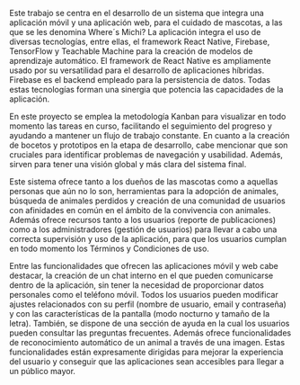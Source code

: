 Este trabajo se centra en el desarrollo de un sistema que integra una aplicación móvil y una
aplicación web, para el cuidado de mascotas, a las que se les denomina Where´s Michi? La
aplicación integra el uso de diversas tecnologías, entre ellas, el framework React Native,
Firebase, TensorFlow y Teachable Machine para la creación de modelos de aprendizaje
automático. El framework de React Native es ampliamente usado por su versatilidad para el
desarrollo de aplicaciones híbridas. Firebase es el backend empleado para la persistencia
de datos. Todas estas tecnologías forman una sinergia que potencia las capacidades de la
aplicación. <br />

En este proyecto se emplea la metodología Kanban para visualizar en todo momento las
tareas en curso, facilitando el seguimiento del progreso y ayudando a mantener un flujo de
trabajo constante. En cuanto a la creación de bocetos y prototipos en la etapa de desarrollo,
cabe mencionar que son cruciales para identificar problemas de navegación y usabilidad.
Además, sirven para tener una visión global y más clara del sistema final. <br />

Este sistema ofrece tanto a los dueños de las mascotas como a aquellas personas que aún
no lo son, herramientas para la adopción de animales, búsqueda de animales perdidos y
creación de una comunidad de usuarios con afinidades en común en el ámbito de la
convivencia con animales. Además ofrece recursos tanto a los usuarios (reporte de
publicaciones) como a los administradores (gestión de usuarios) para llevar a cabo una
correcta supervisión y uso de la aplicación, para que los usuarios cumplan en todo momento
los Términos y Condiciones de uso. <br />

Entre las funcionalidades que ofrecen las aplicaciones móvil y web cabe destacar, la
creación de un chat interno en el que pueden comunicarse dentro de la aplicación, sin tener
la necesidad de proporcionar datos personales como el teléfono móvil. Todos los usuarios
pueden modificar ajustes relacionados con su perfil (nombre de usuario, email y contraseña)
y con las características de la pantalla (modo nocturno y tamaño de la letra). También, se
dispone de una sección de ayuda en la cual los usuarios pueden consultar las preguntas
frecuentes. Además ofrece funcionalidades de reconocimiento automático de un animal a
través de una imagen. Estas funcionalidades están expresamente dirigidas para mejorar la
experiencia del usuario y conseguir que las aplicaciones sean accesibles para llegar a un
público mayor. <br />
